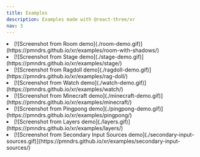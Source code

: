 ```yaml
---
title: Examples
description: Examples made with @react-three/xr
nav: 3
---
```


<Grid cols={2}>
  <li>
    [![Screenshot from Room demo](./room-demo.gif)](https://pmndrs.github.io/xr/examples/room-with-shadows/)
  </li>
  <li>
    [![Screenshot from Stage demo](./stage-demo.gif)](https://pmndrs.github.io/xr/examples/stage/)
  </li>
  <li>
    [![Screenshot from Ragdoll demo](./ragdoll-demo.gif)](https://pmndrs.github.io/xr/examples/rag-doll/)
  </li>
  <li>
    [![Screenshot from Watch demo](./watch-demo.gif)](https://pmndrs.github.io/xr/examples/watch/)
  </li>
  <li>
    [![Screenshot from Minecraft demo](./minecraft-demo.gif)](https://pmndrs.github.io/xr/examples/minecraft/)
  </li>
  <li>
    [![Screenshot from Pingpong demo](./pingpong-demo.gif)](https://pmndrs.github.io/xr/examples/pingpong/)
  </li>
  <li>
    [![Screenshot from Layers demo](./layers.gif)](https://pmndrs.github.io/xr/examples/layers/)
  </li>
  <li>
    [![Screenshot from Secondary Input Sources demo](./secondary-input-sources.gif)](https://pmndrs.github.io/xr/examples/secondary-input-sources/)
  </li>
</Grid>
